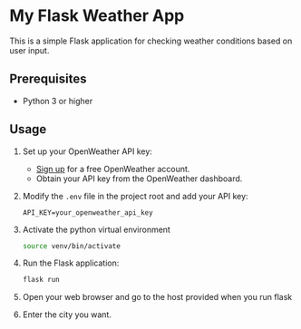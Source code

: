 
# My Flask Weather App

This is a simple Flask application for checking weather conditions based on user input.

## Prerequisites

- Python 3 or higher

## Usage

1. Set up your OpenWeather API key:

    - [Sign up](https://home.openweathermap.org/users/sign_up) for a free OpenWeather account.
    - Obtain your API key from the OpenWeather dashboard.

2. Modify the `.env` file in the project root and add your API key:

    ```dotenv
    API_KEY=your_openweather_api_key
    ```

3. Activate the python virtual environment

    ```bash
    source venv/bin/activate
    ```

3. Run the Flask application:

    ```bash
    flask run 
    ```

4. Open your web browser and go to the host provided when you run flask

5. Enter the city you want.
